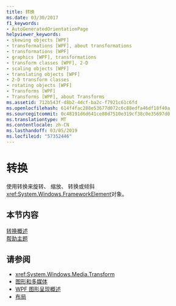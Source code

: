 ```yaml
---
title: 转换
ms.date: 03/30/2017
f1_keywords:
- AutoGeneratedOrientationPage
helpviewer_keywords:
- skewing objects [WPF]
- transformations [WPF], about transformations
- transformations [WPF]
- graphics [WPF], transformations
- transform classes [WPF], 2-D
- scaling objects [WPF]
- translating objects [WPF]
- 2-D transform classes
- rotating objects [WPF]
- Transforms [WPF]
- Transforms [WPF], about Transforms
ms.assetid: 712b543f-d8b2-4dcf-ba2c-f7921c61c6fd
ms.openlocfilehash: 614f4fac288e53677d072c6c88edfa46df18f40a
ms.sourcegitcommit: 0c48191d6d641ce88d7510e319cf38c0e35697d0
ms.translationtype: MT
ms.contentlocale: zh-CN
ms.lasthandoff: 03/05/2019
ms.locfileid: "57352446"
---
```

# <a name="transformations"></a>转换
使用转换来旋转、 缩放、 转换或倾斜<xref:System.Windows.FrameworkElement>对象。  
  
## <a name="in-this-section"></a>本节内容  
 [转换概述](transforms-overview.md)  
 [帮助主题](transformations-how-to-topics.md)  
  
## <a name="see-also"></a>请参阅
- <xref:System.Windows.Media.Transform>
- [图形和多媒体](index.md)
- [WPF 图形呈现概述](wpf-graphics-rendering-overview.md)
- [布局](../advanced/layout.md)
